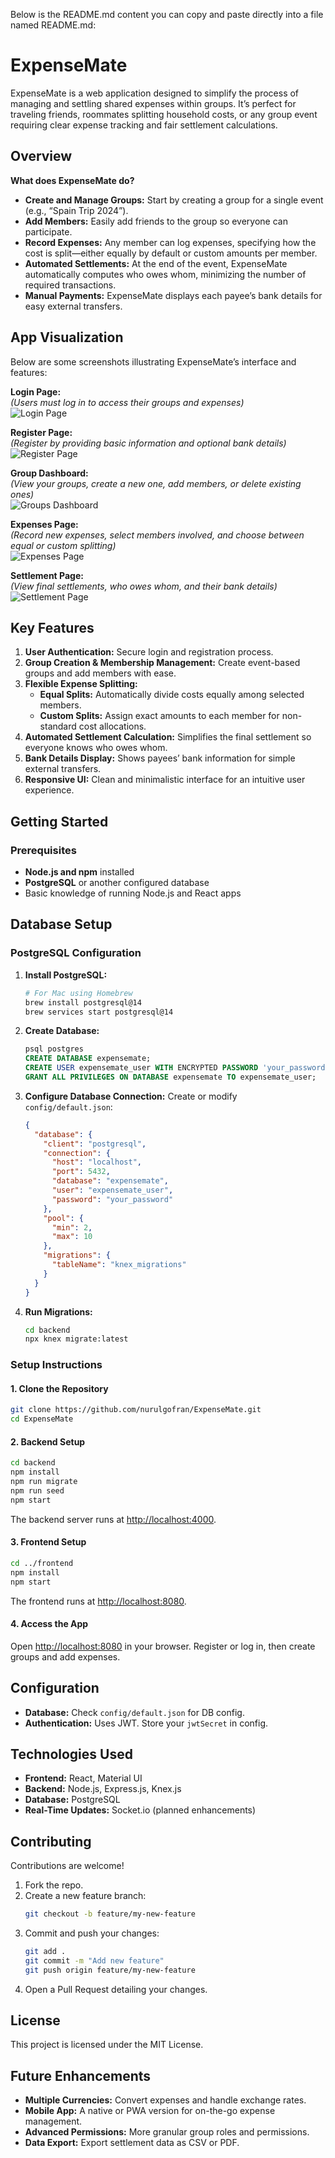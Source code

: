 Below is the README.md content you can copy and paste directly into a file named README.md:

# ExpenseMate

ExpenseMate is a web application designed to simplify the process of managing and settling shared expenses within groups. It’s perfect for traveling friends, roommates splitting household costs, or any group event requiring clear expense tracking and fair settlement calculations.

## Overview

**What does ExpenseMate do?**

- **Create and Manage Groups:** Start by creating a group for a single event (e.g., “Spain Trip 2024”).
- **Add Members:** Easily add friends to the group so everyone can participate.
- **Record Expenses:** Any member can log expenses, specifying how the cost is split—either equally by default or custom amounts per member.
- **Automated Settlements:** At the end of the event, ExpenseMate automatically computes who owes whom, minimizing the number of required transactions.
- **Manual Payments:** ExpenseMate displays each payee’s bank details for easy external transfers.

## App Visualization

Below are some screenshots illustrating ExpenseMate’s interface and features:

**Login Page:**  
*(Users must log in to access their groups and expenses)*  
![Login Page](docs/images/login.png)

**Register Page:**  
*(Register by providing basic information and optional bank details)*  
![Register Page](docs/images/register.png)

**Group Dashboard:**  
*(View your groups, create a new one, add members, or delete existing ones)*  
![Groups Dashboard](docs/images/groups.png)

**Expenses Page:**  
*(Record new expenses, select members involved, and choose between equal or custom splitting)*  
![Expenses Page](docs/images/expenses.png)

**Settlement Page:**  
*(View final settlements, who owes whom, and their bank details)*  
![Settlement Page](docs/images/settlement.png)

## Key Features

1. **User Authentication:** Secure login and registration process.
2. **Group Creation & Membership Management:** Create event-based groups and add members with ease.
3. **Flexible Expense Splitting:**
   - **Equal Splits:** Automatically divide costs equally among selected members.
   - **Custom Splits:** Assign exact amounts to each member for non-standard cost allocations.
4. **Automated Settlement Calculation:** Simplifies the final settlement so everyone knows who owes whom.
5. **Bank Details Display:** Shows payees’ bank information for simple external transfers.
6. **Responsive UI:** Clean and minimalistic interface for an intuitive user experience.

## Getting Started

### Prerequisites

- **Node.js and npm** installed
- **PostgreSQL** or another configured database
- Basic knowledge of running Node.js and React apps

## Database Setup

### PostgreSQL Configuration

1. **Install PostgreSQL:**
	```bash
	# For Mac using Homebrew
	brew install postgresql@14
	brew services start postgresql@14
	```

2. **Create Database:**
	```sql
	psql postgres
	CREATE DATABASE expensemate;
	CREATE USER expensemate_user WITH ENCRYPTED PASSWORD 'your_password';
	GRANT ALL PRIVILEGES ON DATABASE expensemate TO expensemate_user;
	```

3. **Configure Database Connection:** Create or modify `config/default.json`:
	```json
	{
	  "database": {
		"client": "postgresql",
		"connection": {
		  "host": "localhost",
		  "port": 5432,
		  "database": "expensemate",
		  "user": "expensemate_user",
		  "password": "your_password"
		},
		"pool": {
		  "min": 2,
		  "max": 10
		},
		"migrations": {
		  "tableName": "knex_migrations"
		}
	  }
	}
	```

4. **Run Migrations:**
	```bash
	cd backend
	npx knex migrate:latest
	```

### Setup Instructions

#### 1. Clone the Repository
```bash
git clone https://github.com/nurulgofran/ExpenseMate.git
cd ExpenseMate
```

#### 2. Backend Setup
```bash
cd backend
npm install
npm run migrate
npm run seed
npm start
```
The backend server runs at [http://localhost:4000](http://localhost:4000).

#### 3. Frontend Setup
```bash
cd ../frontend
npm install
npm start
```
The frontend runs at [http://localhost:8080](http://localhost:8080).

#### 4. Access the App
Open [http://localhost:8080](http://localhost:8080) in your browser. Register or log in, then create groups and add expenses.

## Configuration

- **Database:** Check `config/default.json` for DB config.
- **Authentication:** Uses JWT. Store your `jwtSecret` in config.

## Technologies Used

- **Frontend:** React, Material UI
- **Backend:** Node.js, Express.js, Knex.js
- **Database:** PostgreSQL
- **Real-Time Updates:** Socket.io (planned enhancements)

## Contributing

Contributions are welcome!

1. Fork the repo.
2. Create a new feature branch:
	```bash
	git checkout -b feature/my-new-feature
	```
3. Commit and push your changes:
	```bash
	git add .
	git commit -m "Add new feature"
	git push origin feature/my-new-feature
	```
4. Open a Pull Request detailing your changes.

## License

This project is licensed under the MIT License.

## Future Enhancements

- **Multiple Currencies:** Convert expenses and handle exchange rates.
- **Mobile App:** A native or PWA version for on-the-go expense management.
- **Advanced Permissions:** More granular group roles and permissions.
- **Data Export:** Export settlement data as CSV or PDF.
